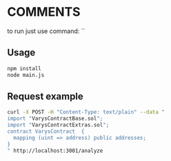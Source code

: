 # COMMENTS
to run just use command: ``

## Usage

```bash
npm install
node main.js
```

## Request example

```bash
curl -X POST -H "Content-Type: text/plain" --data "
import "VarysContractBase.sol";
import "VarysContractExtras.sol";
contract VarysContract  {
  mapping (uint => address) public addresses;
}
" http://localhost:3001/analyze
```
